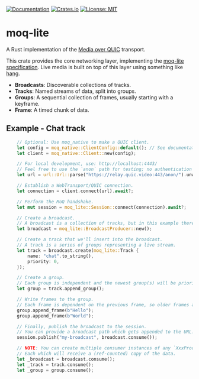 [![Documentation](https://docs.rs/moq-lite/badge.svg)](https://docs.rs/moq-lite/)
[![Crates.io](https://img.shields.io/crates/v/moq-lite.svg)](https://crates.io/crates/moq-lite)
[![License: MIT](https://img.shields.io/badge/License-MIT-blue.svg)](LICENSE-MIT)

# moq-lite

A Rust implementation of the [Media over QUIC](https://quic.video) transport.

This crate provides the core networking layer, implementing the [moq-lite specification](https://datatracker.ietf.org/doc/draft-lcurley-moq-lite/).
Live media is built on top of this layer using something like [hang](../hang).

- **Broadcasts**: Discoverable collections of tracks.
- **Tracks**: Named streams of data, split into groups.
- **Groups**: A sequential collection of frames, usually starting with a keyframe.
- **Frame**: A timed chunk of data.

## Example - Chat track
```rust
	// Optional: Use moq_native to make a QUIC client.
    let config = moq_native::ClientConfig::default(); // See documentation
	let client = moq_native::Client::new(config);

	// For local development, use: http://localhost:4443/
	// Feel free to use the `anon` path for testing; no authentication required.
	let url = url::Url::parse("https://relay.quic.video:443/anon/").unwrap();

	// Establish a WebTransport/QUIC connection.
	let connection = client.connect(url).await?;

	// Perform the MoQ handshake.
	let mut session = moq_lite::Session::connect(connection).await?;

	// Create a broadcast.
	// A broadcast is a collection of tracks, but in this example there's just one.
	let broadcast = moq_lite::BroadcastProducer::new();

	// Create a track that we'll insert into the broadcast.
	// A track is a series of groups representing a live stream.
	let track = broadcast.create(moq_lite::Track {
		name: "chat".to_string(),
		priority: 0,
	});

	// Create a group.
	// Each group is independent and the newest group(s) will be prioritized.
	let group = track.append_group();

	// Write frames to the group.
	// Each frame is dependent on the previous frame, so older frames are prioritized.
	group.append_frame(b"Hello");
	group.append_frame(b"World");

	// Finally, publish the broadcast to the session.
	// You can provide a broadcast path which gets appended to the URL.
	session.publish("my-broadcast", broadcast.consume());

	// NOTE: You can create multiple consumer instances of any `XxxProducer`
	// Each which will receive a (ref-counted) copy of the data.
	let _broadcast = broadcast.consume();
	let _track = track.consume();
	let _group = group.consume();
```
